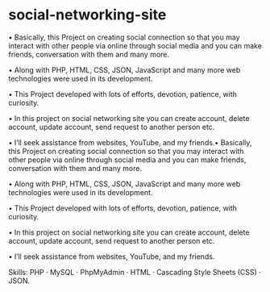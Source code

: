 # social-networking-site

• Basically, this Project on creating social connection so that you may interact with other people via online through social media and you can
make friends, conversation with them and many more.

• Along with PHP, HTML, CSS, JSON, JavaScript and many more web technologies were used in its development.

• This Project developed with lots of efforts, devotion, patience, with curiosity.

• In this project on social networking site you can create account, delete account, update account, send request to another person etc.

• I’ll seek assistance from websites, YouTube, and my friends.• Basically, this Project on creating social connection so that you may interact with other people via online through social media and you can make friends, conversation with them and many more. 

• Along with PHP, HTML, CSS, JSON, JavaScript and many more web technologies were used in its development. 

• This Project developed with lots of efforts, devotion, patience, with curiosity. 

• In this project on social networking site you can create account, delete account, update account, send request to another person etc. 

• I’ll seek assistance from websites, YouTube, and my friends.

Skills: PHP · MySQL · PhpMyAdmin · HTML · Cascading Style Sheets (CSS) · JSON.

